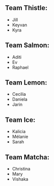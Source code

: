  
 ## Team Thistle:

- Jill
- Keyvan
- Kyra

## Team Salmon:

- Aditi
- Ev
- Raphael

## Team Lemon:

- Cecilia
- Daniela
- Jarin

## Team Ice:

- Kalicia
- Mélanie
- Sarah

## Team Matcha:

- Christina
- Mary
- Vishaka